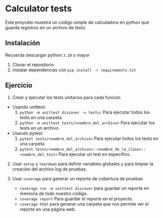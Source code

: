 # Calculator tests

Este proyceto muestra un código simple de calculadora en python que guarda registros en un archivo de texto.


## Instalación

Recuerda descargar python `3.10` o mayor

1. Clonar el repositorio
2. instalar dependencias con `pip install -r requirements.txt`

## Ejercicio

1. Crear y ejecutar los tests unitarios para cada funcion

* Usando unittest: 
    1. `python -m unittest discover -v tests/` Para ejecutar todos los tests en una carpeta.
    2. `python -m unittest tests/<nombre_del_archivo>` Para ejecutar los tests en un archivo.
* Usando pytest:
    1. `pytest tests/<nombre_del_archivo>` Para ejecutar todos los tests en una carpeta.
    2. `pytest tests/<nombre_del_archivo>::<nombre_de_la_clase>::<nombre_del_test>` Para ejecutar un test en específico.

2. Usar `setup` y `teardown` para definir variables globales y para limpiar la creación del archivo log de pruebas.

3. Usar `coverage` para generar un reporte de cobertura de pruebas

    * `coverage run -m unittest discover` para guardar un reporte en memoria de todo nuestro código.
    * `coverage report` Para guardar el reporte en el proyecto.
    * `coverage html` para generar una carpeta que nos permite ver el reporte en una página web.

